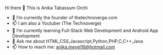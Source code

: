   Hi there 👋 This is Anika Tabassum Orchi


- 🔭 I’m currently the founder of thetechnoverge.com
- 📫 I am also a Youtuber (The Technoverge)
- 🌱 I’m currently learning Full-Stack Web Development and Android App Development
- 💬 Ask me about HTML,CSS,Javascript,Python,PHP,C,C++,Java
- 📫 How to reach me: anika.meyel16@hotmail.com


